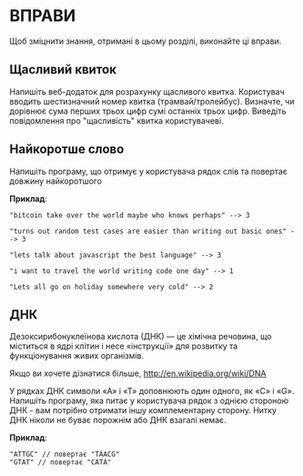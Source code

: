 # ВПРАВИ

Щоб зміцнити знання, отримані в цьому розділі, виконайте ці вправи.

## Щасливий квиток

Напишіть веб-додаток для розрахунку щасливого квитка. Користувач вводить шестизначний номер квитка (трамвай/тролейбус). Визначте, чи дорівнює сума перших трьох цифр сумі останніх трьох цифр. Виведіть повідомлення про "щасливість" квитка користувачеві.

## Найкоротше слово

  Напишіть програму, що отримує у користувача рядок слів та повертає довжину найкоротшого

**Приклад**:

    "bitcoin take over the world maybe who knows perhaps" --> 3
    
    "turns out random test cases are easier than writing out basic ones" --> 3
    
    "lets talk about javascript the best language" --> 3
    
    "i want to travel the world writing code one day" --> 1
    
    "Lets all go on holiday somewhere very cold" --> 2

## ДНК

Дезоксирибонуклеїнова кислота (ДНК) — це хімічна речовина, що міститься в ядрі клітин і несе «інструкції» для розвитку та функціонування живих організмів.

Якщо ви хочете дізнатися більше, http://en.wikipedia.org/wiki/DNA

У рядках ДНК символи «А» і «Т» доповнюють один одного, як «С» і «G». Напишіть програму, яка питає у користувача рядок з однією стороною ДНК - вам потрібно отримати іншу комплементарну сторону. Нитку ДНК ніколи не буває порожнім або ДНК взагалі немає.

**Приклад**:

    "ATTGC" // повертає "TAACG"
    "GTAT" // повертає "CATA" 
